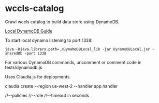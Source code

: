 # wccls-catalog

Crawl wccls catalog to build data store using DynamoDB.

[Local DynamoDB Guide](http://docs.aws.amazon.com/amazondynamodb/latest/developerguide/DynamoDBLocal.html)

To start local dynamo listening to port 1338:
```
java -Djava.library.path=./DynamoDBLocal_lib -jar DynamoDBLocal.jar -sharedDb -port 1338
```

For various DynamoDB commands, uncomment or comment code in tests/dynamodb.js

Uses Claudia.js for deployments.

claudia create --region us-west-2 --handler app.handler

//--policies
//--role
//--timeout in seconds
